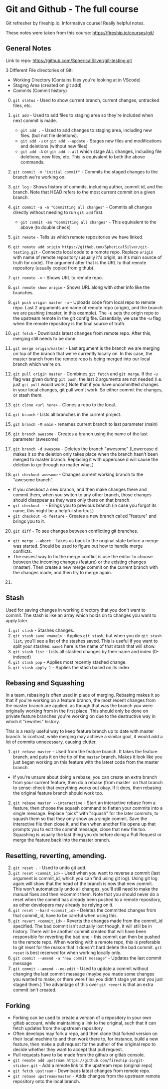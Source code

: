 # Git and Github - The full course

Git refresher by fireship.io. Informative course! Really helpful notes.

These notes were taken from this course: https://fireship.io/courses/git/

## General Notes

Link to repo: https://github.com/SphericalSilver/git-testing.git

3 Different File directories of Git:

- Working Directory (Contains files you're looking at in VScode)
- Staging Area (created on git add)
- Commits (Commit history)

0. `git status` - Used to show current branch, current changes, untracked files, etc.
1. `git add` - Used to add files to staging area so they're included when next commit is made.

   - `git add .` - Used to add changes to staging area, including new files. (but not file deletions).
   - `git add -u` or `git add --update` - Stages new files and modifications and deletions (without new files)
   - `git add -A` or `git add --all` which stage ALL changes, including file deletions, new files, etc. This is equivalent to both the above commands.

2. `git commit -m "initial commit"` - Commits the staged changes to the branch we're working on.
3. `git log` - Shows history of commits, including author, commit id, and the branch. Note that HEAD refers to the most current commit on a given branch.
4. `git commit -a -m "Committing all changes"` - Commits all changes directly without needing to run `git add` first.
   - `git commit -am "Committing all changes"` - This equivalent to the above (to double check)
5. `git remote` - Tells us which remote repositories we have linked.
6. `git remote add origin https://github.com/SphericalSilver/git-testing.git` - Connects local code to a remote repo. Replace `origin` with name of remote repository (usually it's origin, as it's main source of truth for code). The argument after that is the URL to that remote repository (usually copied from github).
7. `git remote -v` - Shows URL to remote repo.
8. `git remote show origin` - Shows URL along with other info like the branches.
9. `git push origin master -u` - Uploads code from local repo to remote repo. Last 2 arguments are name of remote repo (origin), and the branch we are pushing (master, in this example). The -u sets the origin repo to the upstream remote in the git config file. Essentially, we use the -u flag when the remote repository is the final source of truth.
10. `git fetch` - Downloads latest changes from remote repo. After this, merging still needs to be done.
11. `git merge origin/master` - Last argument is the branch we are merging on top of the branch that we're currently locally on. In this case, the master branch from the remote repo is being merged into our local branch which we're on.
12. `git pull origin master` - Combines `git fetch` and `git merge`. If the `-u` flag was given during `git push`, the last 2 arguments are not needed (i.e. just `git pull` would work.) Note that if you have uncommitted changes in your local changes, git pull won't work. So either commit the changes, or stash them.
13. `git clone <url here>` - Clones a repo to the local.
14. `git branch` - Lists all branches in the current project.
15. `git branch -M main` - renames current branch to last parameter (main)
16. `git branch awesome` - Creates a branch using the name of the last parameter (awesome)
17. `git branch -d awesome` - Deletes the branch "awesome" (Lowercase d makes it so the deletion only takes place when the branch hasn't been merged to master branch. Replacing it with uppercase d will cause the deletion to go through no matter what.)
18. `git checkout awesome` - Changes current working branch to the "awesome branch".

- If you checkout a new branch, and then make changes there and commit them, when you switch to any other branch, those changes should disappear as they were only there on that branch.
- `git checkout -` - Brings you to previous branch (in case you forgot its name, this might be a helpful shortcut.)
- `git checkout -b feature` - Creates a new branch called "feature" and brings you to it.

20. `git diff` - To see changes between conflicting git branches.

- `git merge --abort` - Takes us back to the original state before a merge was started. Should be used to figure out how to handle merge conflicts.
- The easiest way to fix the merge conflict is use the editor to choose between the incoming changes (feature) or the existing changes (master). Then create a new merge commit on the current branch with the changes made, and then try to merge again.

21.

## Stash

Used for saving changes in working directory that you don't want to commit. The stash is like an array which holds on to changes you want to apply later.

1. `git stash` - Stashes changes.
2. `git stash save <name1>` - Applies `git stash`, but when you do `git stash list`, you'll see a list of the stashes saved. This is useful if you want to split your stashes. `name1` here is the name of that stash that will show.
3. `git stash list` - Lists all stashed changes by their name and index (0-indexed)
4. `git stash pop` - Applies most recently stashed change.
5. `git stash apply 1` - Applies the stash based on its index

## Rebasing and Squashing

In a team, rebasing is often used in place of merging. Rebasing makes it so that if you're working on a feature branch, the most recent changes from the master branch are applied, as though that was the branch you were originally working from in the first place. This should only be done on private feature branches you're working on due to the destructive way in which it "rewrites" history.

This is a really useful way to keep feature branch up to date with master branch. In contrast, while merging may achieve a similar goal, it would add a lot of commits unnecessary, causing clutter.

1. `git rebase master` - Used from the feature branch. It takes the feature branch, and puts it on the tip of the `master` branch. Makes it look like you just began working on this feature with the latest code from the master branch.

- If you're unsure about doing a rebase, you can create an extra branch from your current feature, then do a rebase (from master` on that branch to sense-check that everything works out okay. If it does, then rebasing the original feature branch should work too.

2. `git rebase master --interactive` - Start an interactive rebase from a feature, then choose the squash command to flatten your commits into a single message. Replace "pick" with "squash" for the later commits, to squash them so that they only show as a single commit. Save the interactive file then close it, and then when another file opens up that prompts you to edit the commit message, close that new file too. Squashing is usually the last thing you do before doing a Pull Request or merge the feature back into the master branch.

## Resetting, reverting, amending.

2. `git reset .` - Used to undo git add.
3. `git reset <commit_id>` - Used when you want to reverse a commit (last argument is commit_id, which you can find using git log). Using git log again will show that the head of the branch is now that new commit. This won't automatically undo all changes, you'll still need to make the manual fixes and then recommit them. Note that you should never do a reset when the commit has already been pushed to a remote repository, as other developers may already be relying on it.
4. `git reset --hard <commit_id>` - Deletes the committed changes from that commit_id, have to be careful when using this.
5. `git revert <commit_id>` - Reverts the changes made from the commit_id specified. The bad commit isn't actually lost though, it will still be in history. There will be another commit created that will have been responsible for reverting the bad one - this commit can then be pushed to the remote repo. When working with a remote repo, this is preferable to git reset for the reason that it doesn't hard delete the bad commit. `git reset` is best reserved for when working locally only.
6. `git commit --amend -a "new commit message"` - Updates the last commit message
7. `git commit --amend --no-edit` - Used to update a commit without changing the last commit message (maybe you made some changes you wanted to make, or there were files you didn't stage yet and you just staged them.) The advantage of this over `git revert` is that an extra commit isn't created.

## Forking

- Forking can be used to create a version of a repository in your own gitlab account, while maintaining a link to the original, such that it can fetch updates from the upstream repository
- Often develops may fork a repo, and then clone that forked version on their local machine to and then work there to, for instance, build a new feature, then make a pull request for the author of the original repo to decide whether they want to accept that pull request.
- Pull requests have to be made from the github or gitlab console.
- `git remote add upstream https://github.com/fireship-io/git-sticker.git` - Add a remote link to the upstream repo (original repo)
- `git fetch upstream` - Downloads latest changes from remote repo.
- `git rebase upstream/master` - Adds changes from the upstream remote repository onto the local branch.
